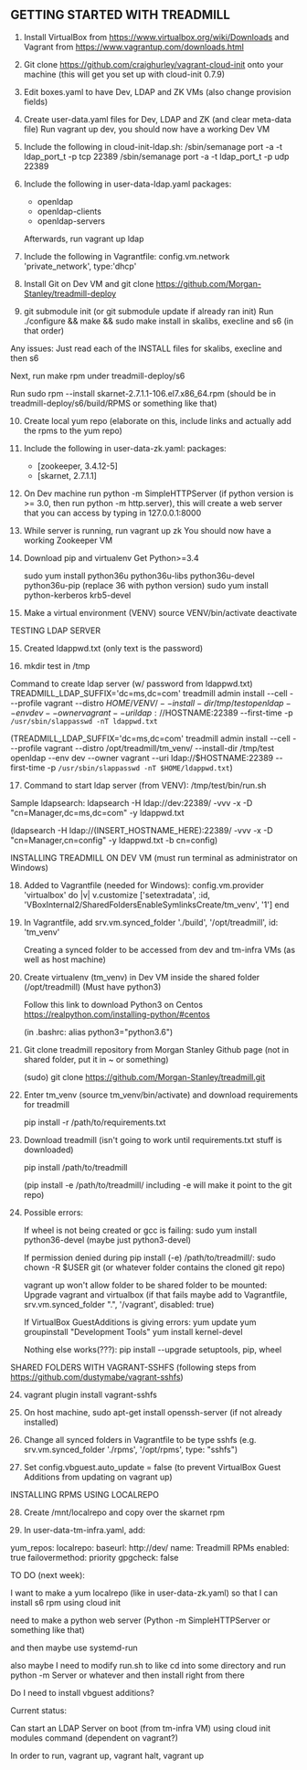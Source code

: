 ## GETTING STARTED WITH TREADMILL ##


1. Install VirtualBox from https://www.virtualbox.org/wiki/Downloads and Vagrant from https://www.vagrantup.com/downloads.html

2. Git clone https://github.com/craighurley/vagrant-cloud-init onto your machine (this will get you set up with cloud-init 0.7.9)

3. Edit boxes.yaml to have Dev, LDAP and ZK VMs (also change provision fields)

4. Create user-data.yaml files for Dev, LDAP and ZK (and clear meta-data file)
   Run vagrant up dev, you should now have a working Dev VM

5. Include the following in cloud-init-ldap.sh: 
   /sbin/semanage  port -a -t ldap_port_t -p tcp 22389
   /sbin/semanage  port -a -t ldap_port_t -p udp 22389
   
6. Include the following in user-data-ldap.yaml
   packages:
     - openldap
     - openldap-clients 
     - openldap-servers
	 
   Afterwards, run vagrant up ldap
	 
7. Include the following in Vagrantfile:
   config.vm.network 'private_network', type:'dhcp'

8. Install Git on Dev VM and git clone https://github.com/Morgan-Stanley/treadmill-deploy

9. git submodule init (or git submodule update if already ran init)
  Run ./configure && make && sudo make install in skalibs, execline and s6 (in that order)

  Any issues:
  Just read each of the INSTALL files for skalibs, execline and then s6


  Next, run make rpm under treadmill-deploy/s6

  Run sudo rpm --install skarnet-2.7.1.1-106.el7.x86_64.rpm (should be in treadmill-deploy/s6/build/RPMS or something like that)


10. Create local yum repo (elaborate on this, include links and actually add the rpms to the yum repo)

11. Include the following in user-data-zk.yaml:
    packages:
      - [zookeeper, 3.4.12-5] 
      - [skarnet, 2.7.1.1]
	 
11. On Dev machine run python -m SimpleHTTPServer (if python version is >= 3.0, then run python -m http.server), 
    this will create a web server that you can access by typing in 127.0.0.1:8000
	
12. While server is running, run vagrant up zk
    You should now have a working Zookeeper VM
	
13. Download pip and virtualenv
    Get Python>=3.4

    sudo yum install python36u python36u-libs python36u-devel python36u-pip (replace 36 with python version)
    sudo yum install python-kerberos krb5-devel


14. Make a virtual environment (VENV)
	source VENV/bin/activate
	deactivate
	


TESTING LDAP SERVER

15. Created ldappwd.txt (only text is the password) 	

16. mkdir test in /tmp

Command to create ldap server (w/ password from ldappwd.txt)
TREADMILL_LDAP_SUFFIX='dc=ms,dc=com' treadmill admin install --cell - --profile vagrant --distro $HOME/VENV/ --install-dir /tmp/test openldap --env dev --owner vagrant --uri ldap://$HOSTNAME:22389 --first-time -p `/usr/sbin/slappasswd -nT ldappwd.txt`	

(TREADMILL_LDAP_SUFFIX='dc=ms,dc=com' treadmill admin install --cell - --profile vagrant --distro /opt/treadmill/tm_venv/ --install-dir /tmp/test openldap --env dev --owner vagrant --uri ldap://$HOSTNAME:22389 --first-time -p `/usr/sbin/slappasswd -nT $HOME/ldappwd.txt`)


17. Command to start ldap server (from VENV):
/tmp/test/bin/run.sh

Sample ldapsearch: ldapsearch -H ldap://dev:22389/  -vvv -x -D "cn=Manager,dc=ms,dc=com" -y ldappwd.txt

(ldapsearch -H ldap://(INSERT_HOSTNAME_HERE):22389/  -vvv -x -D "cn=Manager,cn=config" -y ldappwd.txt -b cn=config)



INSTALLING TREADMILL ON DEV VM (must run terminal as administrator on Windows)

18. Added to Vagrantfile (needed for Windows): 
  config.vm.provider 'virtualbox' do |v|
    v.customize ['setextradata', :id, 'VBoxInternal2/SharedFoldersEnableSymlinksCreate/tm_venv', '1']
  end

19. In Vagrantfile, add 
    srv.vm.synced_folder './build', '/opt/treadmill', id: 'tm_venv' 

    Creating a synced folder to be accessed from dev and tm-infra VMs (as well as host machine)

20. Create virtualenv (tm_venv) in Dev VM inside the shared folder (/opt/treadmill)
    (Must have python3)

    Follow this link to download Python3 on Centos
    https://realpython.com/installing-python/#centos

    (in .bashrc: alias python3="python3.6")    

20. Git clone treadmill repository from Morgan Stanley Github page (not in shared folder, put it in ~ or something)

    (sudo) git clone https://github.com/Morgan-Stanley/treadmill.git

21. Enter tm_venv (source tm_venv/bin/activate) and download requirements for treadmill

    pip install -r /path/to/requirements.txt

22. Download treadmill (isn't going to work until requirements.txt stuff is downloaded)

    pip install /path/to/treadmill

    (pip install -e /path/to/treadmill/  including -e will make it point to the git repo)


23. Possible errors:

    If wheel is not being created or gcc is failing:
      sudo yum install python36-devel (maybe just python3-devel)

    If permission denied during pip install (-e) /path/to/treadmill/:
      sudo chown -R $USER git (or whatever folder contains the cloned git repo)    

    vagrant up won't allow folder to be shared folder to be mounted:
      Upgrade vagrant and virtualbox
      (if that fails maybe add to Vagrantfile, srv.vm.synced_folder ".", '/vagrant', disabled: true)

    If VirtualBox GuestAdditions is giving errors:
      yum update
      yum groupinstall "Development Tools"
      yum install kernel-devel
      
    Nothing else works(???):
      pip install --upgrade setuptools, pip, wheel


SHARED FOLDERS WITH VAGRANT-SSHFS (following steps from https://github.com/dustymabe/vagrant-sshfs)

24. vagrant plugin install vagrant-sshfs

25. On host machine, sudo apt-get install openssh-server (if not already installed)

26. Change all synced folders in Vagrantfile to be type sshfs (e.g. srv.vm.synced_folder './rpms', '/opt/rpms', type: "sshfs")

27. Set config.vbguest.auto_update = false (to prevent VirtualBox Guest Additions from updating on vagrant up)

INSTALLING RPMS USING LOCALREPO

28. Create /mnt/localrepo and copy over the skarnet rpm

29. In user-data-tm-infra.yaml, add:

  yum_repos:
    localrepo:
        baseurl: http://dev/
        name: Treadmill RPMs 
        enabled: true
        failovermethod: priority
        gpgcheck: false



TO DO (next week):

I want to make a yum localrepo (like in user-data-zk.yaml) so that I can install s6 rpm using cloud init

need to make a python web server (Python -m SimpleHTTPServer or something like that)

and then maybe use systemd-run

also maybe I need to modify run.sh to like cd into some directory and run python -m Server or whatever and then install right from there

Do I need to install vbguest additions?


Current status:

Can start an LDAP Server on boot (from tm-infra VM)
  using cloud init modules command (dependent on vagrant?)

In order to run, vagrant up, vagrant halt, vagrant up
